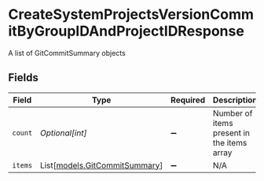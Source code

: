 # CreateSystemProjectsVersionCommitByGroupIDAndProjectIDResponse

A list of GitCommitSummary objects


## Fields

| Field                                                          | Type                                                           | Required                                                       | Description                                                    |
| -------------------------------------------------------------- | -------------------------------------------------------------- | -------------------------------------------------------------- | -------------------------------------------------------------- |
| `count`                                                        | *Optional[int]*                                                | :heavy_minus_sign:                                             | Number of items present in the items array                     |
| `items`                                                        | List[[models.GitCommitSummary](../models/gitcommitsummary.md)] | :heavy_minus_sign:                                             | N/A                                                            |
